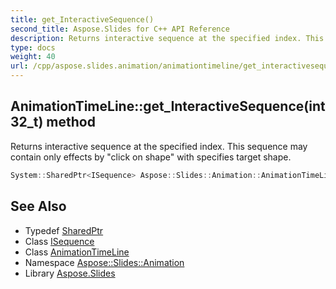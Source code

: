 ```yaml
---
title: get_InteractiveSequence()
second_title: Aspose.Slides for C++ API Reference
description: Returns interactive sequence at the specified index. This sequence may contain only effects by \"click on shape\" with specifies target shape.
type: docs
weight: 40
url: /cpp/aspose.slides.animation/animationtimeline/get_interactivesequence/
---
```

## AnimationTimeLine::get_InteractiveSequence(int32_t) method


Returns interactive sequence at the specified index. This sequence may contain only effects by \"click on shape\" with specifies target shape.

```cpp
System::SharedPtr<ISequence> Aspose::Slides::Animation::AnimationTimeLine::get_InteractiveSequence(int32_t index) override
```

## See Also

* Typedef [SharedPtr](../../system/sharedptr/)
* Class [ISequence](../isequence/)
* Class [AnimationTimeLine](./)
* Namespace [Aspose::Slides::Animation](../)
* Library [Aspose.Slides](../../)